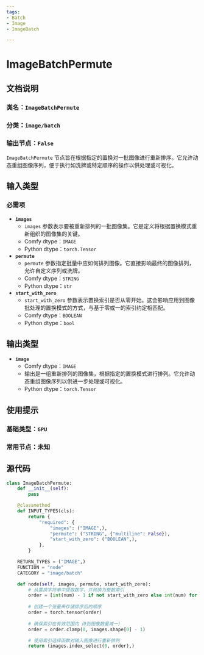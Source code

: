 ```yaml
---
tags:
- Batch
- Image
- ImageBatch

---
```


# ImageBatchPermute
## 文档说明
### 类名：`ImageBatchPermute`
### 分类：`image/batch`
### 输出节点：`False`

`ImageBatchPermute` 节点旨在根据指定的置换对一批图像进行重新排序。它允许动态重组图像序列，便于执行如洗牌或特定顺序的操作以供处理或可视化。

## 输入类型
### 必需项
- **`images`**
    - `images` 参数表示要被重新排列的一批图像集。它是定义将根据置换模式重新组织的图像集的关键。
    - Comfy dtype：`IMAGE`
    - Python dtype：`torch.Tensor`
- **`permute`**
    - `permute` 参数指定批量中应如何排列图像。它直接影响最终的图像排列，允许自定义序列或洗牌。
    - Comfy dtype：`STRING`
    - Python dtype：`str`
- **`start_with_zero`**
    - `start_with_zero` 参数表示置换索引是否从零开始。这会影响应用到图像批处理的置换模式的方式，与基于零或一的索引约定相匹配。
    - Comfy dtype：`BOOLEAN`
    - Python dtype：`bool`

## 输出类型
- **`image`**
    - Comfy dtype：`IMAGE`
    - 输出是一组重新排列的图像集，根据指定的置换模式进行排列。它允许动态重组图像序列以供进一步处理或可视化。
    - Python dtype：`torch.Tensor`

## 使用提示
### 基础类型：`GPU`
### 常用节点：未知

## 源代码
```python
class ImageBatchPermute:
    def __init__(self):
        pass

    @classmethod
    def INPUT_TYPES(cls):
        return {
            "required": {
                "images": ("IMAGE",),
                "permute": ("STRING", {"multiline": False}),
                "start_with_zero": ("BOOLEAN",),
            },
        }

    RETURN_TYPES = ("IMAGE",)
    FUNCTION = "node"
    CATEGORY = "image/batch"

    def node(self, images, permute, start_with_zero):
        # 从置换字符串中提取数字，并转换为整数索引
        order = [int(num) - 1 if not start_with_zero else int(num) for num in re.findall(r'\d+', permute)]
        
        # 创建一个张量来存储排序后的顺序
        order = torch.tensor(order)
        
        # 确保索引在有效范围内（0到图像数量减一）
        order = order.clamp(0, images.shape[0] - 1)

        # 使用索引选择函数对输入图像进行重新排列
        return (images.index_select(0, order),)

```